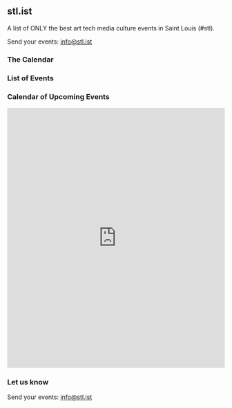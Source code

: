 ## stl.ist

A list of ONLY the best art tech media culture events in Saint Louis (#stl).

Send your events: <a href="mail:info@stl.ist">info@stl.ist</a>

### The Calendar

<div class="span3">
	<h3>List of Events</h3>
<div id="upcoming"></div><!--/span-->
</div>
<div class="span9">
	<h3>Calendar of Upcoming Events</h3>
	<iframe src="https://calendar.google.com/calendar/embed?mode=AGENDA&amp;height=600&amp;wkst=1&amp;bgcolor=%23ffffff&amp;src=fabricatorz.com_hc6jko863o0die3f83d8os6j8g%40group.calendar.google.com&amp;color=%232F6309&amp;ctz=America%2FChicago" style="border-width:0" width="100%" height="600" frameborder="0" scrolling="no"></iframe>
</div><!--/span-->


### Let us know

Send your events: <a href="mail:info@stl.ist">info@stl.ist</a>

